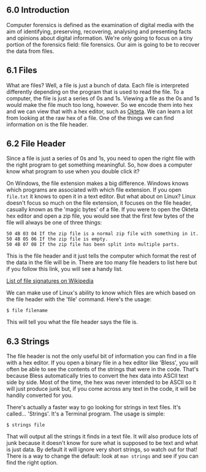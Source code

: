 ## 6.0 Introduction

Computer forensics is defined as the examination of digital media with the aim of identifying, preserving, recovering, analysing and presenting facts and opinions about digital information. We're only going to focus on a tiny portion of the forensics field: file forensics. Our aim is going to be to recover the data from files.

## 6.1 Files

What are files? Well, a file is just a bunch of data. Each file is interpreted differently depending on the program that is used to read the file. To a computer, the file is just a series of 0s and 1s. Viewing a file as the 0s and 1s would make the file much too long, however. So we encode them into hex and we can view that with a hex editor, such as [Okteta](https://utils.kde.org/projects/okteta/). We can learn a lot from looking at the raw hex of a file. One of the things we can find information on is the file header.

## 6.2 File Header

Since a file is just a series of 0s and 1s, you need to open the right file with the right program to get something meaningful. So, how does a computer know what program to use when you double click it?

On Windows, the file extension makes a big difference. Windows knows which programs are associated with which file extension. If you open `file.txt` it knows to open it in a text editor. But what about on Linux? Linux doesn't focus so much on the file extension, it focuses on the file header, casually known as the 'magic bytes' of a file. If you were to open the Okteta hex editor and open a zip file, you would see that the first few bytes of the file will always be one of three things:

```
50 4B 03 04 If the zip file is a normal zip file with something in it.
50 4B 05 06 If the zip file is empty.
50 4B 07 08 If the zip file has been split into multiple parts.
```

This is the file header and it just tells the computer which format the rest of the data in the file will be in. There are too many file headers to list here but if you follow this link, you will see a handy list.

[List of file signatures on Wikipedia](https://en.wikipedia.org/wiki/List_of_file_signatures)

We can make use of Linux's ability to know which files are which based on the file header with the 'file' command. Here's the usage:

`$ file filename`

This will tell you what the file header says the file is.

## 6.3 Strings

The file header is not the only useful bit of information you can find in a file with a hex editor. If you open a binary file in a hex editor like 'Bless', you will often be able to see the contents of the strings that were in the code. That's because Bless automatically tries to convert the hex data into ASCII text side by side. Most of the time, the hex was never intended to be ASCII so it will just produce junk but, if you come across any text in the code, it will be handily converted for you.

There's actually a faster way to go looking for strings in text files. It's called... 'Strings'. It's a Terminal program. The usage is simple:

`$ strings file`

That will output all the strings it finds in a text file. It will also produce lots of junk because it doesn't know for sure what is supposed to be text and what is just data. By default it will ignore very short strings, so watch out for that! There is a way to change the default: look at `man strings` and see if you can find the right option.


